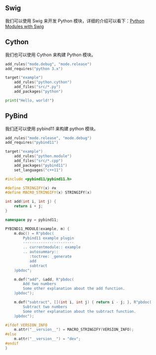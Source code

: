 ## Swig

我们可以使用 Swig 来开发 Python 模块，详细的介绍可以看下：[Python Modules with Swig](/zh/examples/cpp/swig.html#python-c-module)

## Cython

我们也可以使用 Cython 来构建 Python 模块。

```lua
add_rules("mode.debug", "mode.release")
add_requires("python 3.x")

target("example")
    add_rules("python.cython")
    add_files("src/*.py")
    add_packages("python")
```

```python [example.py]
print("Hello, world!")
```

## PyBind

我们还可以使用 pybind11 来构建 python 模块。

```lua
add_rules("mode.release", "mode.debug")
add_requires("pybind11")

target("example")
    add_rules("python.module")
    add_files("src/*.cpp")
    add_packages("pybind11")
    set_languages("c++11")
```

```c++ [example.cpp]
#include <pybind11/pybind11.h>

#define STRINGIFY(x) #x
#define MACRO_STRINGIFY(x) STRINGIFY(x)

int add(int i, int j) {
    return i + j;
}

namespace py = pybind11;

PYBIND11_MODULE(example, m) {
    m.doc() = R"pbdoc(
        Pybind11 example plugin
        -----------------------
        .. currentmodule:: example
        .. autosummary::
           :toctree: _generate
           add
           subtract
    )pbdoc";

    m.def("add", &add, R"pbdoc(
        Add two numbers
        Some other explanation about the add function.
    )pbdoc");

    m.def("subtract", [](int i, int j) { return i - j; }, R"pbdoc(
        Subtract two numbers
        Some other explanation about the subtract function.
    )pbdoc");

#ifdef VERSION_INFO
    m.attr("__version__") = MACRO_STRINGIFY(VERSION_INFO);
#else
    m.attr("__version__") = "dev";
#endif
}
```
